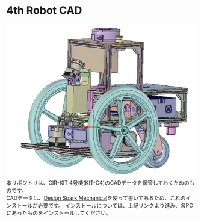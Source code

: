 # 4th Robot CAD
![KIT-C4 CAD](.image/kit-c4_cad.png)
本リポジトリは、CIR-KIT 4号機(KIT-C4)のCADデータを保管しておくためのものです。  
CADデータは、[Design Spark Mechanical](http://www.rs-online.com/designspark/electronics/jpn/page/mechanical)を使って書いてあるため、これのインストールが必要です。
インストールについては、上記リンクより進み、各PCにあったものをインストールしてください。
